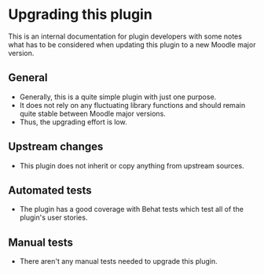 Upgrading this plugin
=====================

This is an internal documentation for plugin developers with some notes what has to be considered when updating this plugin to a new Moodle major version.

General
-------

* Generally, this is a quite simple plugin with just one purpose.
* It does not rely on any fluctuating library functions and should remain quite stable between Moodle major versions. 
* Thus, the upgrading effort is low.


Upstream changes
----------------

* This plugin does not inherit or copy anything from upstream sources. 


Automated tests
---------------

* The plugin has a good coverage with Behat tests which test all of the plugin's user stories.


Manual tests
------------

* There aren't any manual tests needed to upgrade this plugin.
